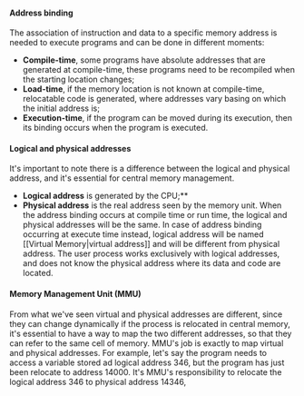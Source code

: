 #### Address binding
The association of instruction and data to a specific memory address is needed to execute programs and can be done in different moments:
- **Compile-time**, some programs have absolute addresses that are generated at compile-time, these programs need to be recompiled when the starting location changes;
- **Load-time**, if the memory location is not known at compile-time, relocatable code is generated, where addresses vary basing on which the initial address is;
- **Execution-time**, if the program can be moved during its execution, then its binding occurs when the program is executed.

#### Logical and physical addresses
It's important to note there is a difference between the logical and physical address, and it's essential for central memory management.
- **Logical address** is generated by the CPU;**
- **Physical address** is the real address seen by the memory unit.
When the address binding occurs at compile time or run time, the logical and physical addresses will be the same. In case of address binding occurring at execute time instead, logical address will be named [[Virtual Memory|virtual address]] and will be different from physical address.
The user process works exclusively with logical addresses, and does not know the physical address where its data and code are located.
#### Memory Management Unit (MMU)
From what we've seen virtual and physical addresses are different, since they can change dynamically if the process is relocated in central memory, it's essential to have a way to map the two different addresses, so that they can refer to the same cell of memory. 
MMU's job is exactly to map virtual and physical addresses. 
For example, let's say the program needs to access a variable stored ad logical address 346, but the program has just been relocate to address 14000. It's MMU's responsibility to relocate the logical address 346 to physical address 14346, 